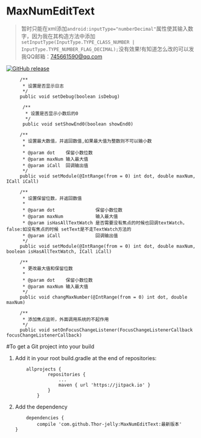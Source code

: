 # MaxNumEditText
> 暂时只能在xml添加`android:inputType="numberDecimal"`属性使其输入数字，因为我在其构造方法中添加`setInputType(InputType.TYPE_CLASS_NUMBER | InputType.TYPE_NUMBER_FLAG_DECIMAL);`没有效果!有知道怎么改的可以发我QQ邮箱：745661590@qq.com

[![GitHub release](https://img.shields.io/badge/release-1.1.5-green.svg)](https://github.com/Thor-jelly/MaxNumEditText/releases)

```
     /**
      * 设置是否显示日志
      */
     public void setDebug(boolean isDebug)

      /**
       * 设置是否显示小数后的0
       */
      public void setShowEnd0(boolean showEnd0)
     
     /**
      * 设置最大数值，并返回数值,如果最大值为整数则不可以输小数
      *
      * @param dot    保留小数位数
      * @param maxNum 输入最大值
      * @param iCall  回调输出值
      */
     public void setModule(@IntRange(from = 0) int dot, double maxNum, ICall iCall) 
     
     /**
      * 设置保留位数，并返回数值
      *
      * @param dot               保留小数位数
      * @param maxNum            输入最大值
      * @param isHasAllTextWatch 是否需要没有焦点的时候也回调textWatch，false:如没有焦点的时候 setText是不走TextWatch方法的
      * @param iCall             回调输出值
      */
     public void setModule(@IntRange(from = 0) int dot, double maxNum, boolean isHasAllTextWatch, ICall iCall) 
     
     /**
      * 更改最大值和保留位数
      *
      * @param dot    保留小数位数
      * @param maxNum 输入最大值
      */
     public void changMaxNumber(@IntRange(from = 0) int dot, double maxNum)
     
     /**
      * 添加焦点监听，外面调用系统的不起作用
      */
     public void setOnFocusChangeListener(FocusChangeListenerCallback focusChangeListenerCallback)
```

#To get a Git project into your build
1. Add it in your root build.gradle at the end of repositories:  

    ```
        allprojects {
        		repositories {
        			...
        			maven { url 'https://jitpack.io' }
        		}
        	}
    ```

2. Add the dependency

    ```
        dependencies {
	        compile 'com.github.Thor-jelly:MaxNumEditText:最新版本'
	}
    ```
